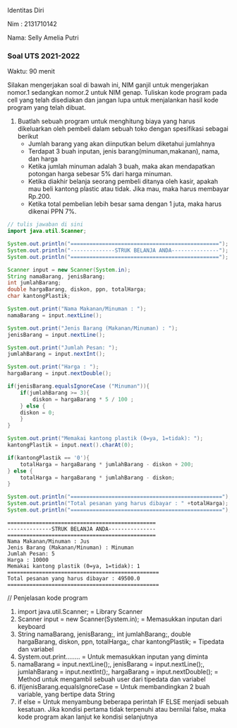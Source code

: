 Identitas Diri

Nim : 2131710142

Nama: Selly Amelia Putri

### Soal UTS 2021-2022
Waktu: 90 menit

Silakan mengerjakan soal di bawah ini, NIM ganjil untuk mengerjakan nomor.1 sedangkan nomor.2 untuk NIM genap. Tuliskan
kode program pada cell yang telah disediakan dan jangan lupa untuk menjalankan hasil kode program yang telah dibuat.

1. Buatlah sebuah program untuk menghitung biaya yang harus dikeluarkan oleh pembeli dalam sebuah toko dengan spesifikasi sebagai berikut
    + Jumlah barang yang akan diinputkan belum diketahui jumlahnya
    + Terdapat 3 buah inputan, jenis barang(minuman,makanan), nama, dan harga
    + Ketika jumlah minuman adalah 3 buah, maka akan mendapatkan potongan harga sebesar 5% dari harga minuman.
    + Ketika diakhir belanja seorang pembeli ditanya oleh kasir, apakah mau beli kantong plastic atau tidak. Jika mau, maka harus membayar Rp.200.
    + Ketika total pembelian lebih besar sama dengan 1 juta, maka harus dikenai PPN 7%.


```Java
// tulis jawaban di sini
import java.util.Scanner;

System.out.println("===============================================");
System.out.println("--------------STRUK BELANJA ANDA---------------");
System.out.println("===============================================");

Scanner input = new Scanner(System.in);
String namaBarang, jenisBarang;
int jumlahBarang;
double hargaBarang, diskon, ppn, totalHarga;
char kantongPlastik;

System.out.print("Nama Makanan/Minuman : ");
namaBarang = input.nextLine();

System.out.print("Jenis Barang (Makanan/Minuman) : ");
jenisBarang = input.nextLine();

System.out.print("Jumlah Pesan: ");
jumlahBarang = input.nextInt();

System.out.print("Harga : ");
hargaBarang = input.nextDouble();

if(jenisBarang.equalsIgnoreCase ("Minuman")){
    if(jumlahBarang >= 3){
        diskon = hargaBarang * 5 / 100 ;
    } else {
    diskon = 0;
    }
}

System.out.print("Memakai kantong plastik (0=ya, 1=tidak): ");
kantongPlastik = input.next().charAt(0);

if(kantongPlastik == '0'){
    totalHarga = hargaBarang * jumlahBarang - diskon + 200;
} else {
    totalHarga = hargaBarang * jumlahBarang - diskon;
}

System.out.println("================================================");
System.out.println("Total pesanan yang harus dibayar : " +totalHarga);
System.out.println("================================================");
```

    ===============================================
    --------------STRUK BELANJA ANDA---------------
    ===============================================
    Nama Makanan/Minuman : Jus
    Jenis Barang (Makanan/Minuman) : Minuman
    Jumlah Pesan: 5
    Harga : 10000
    Memakai kantong plastik (0=ya, 1=tidak): 1
    ================================================
    Total pesanan yang harus dibayar : 49500.0
    ================================================


// Penjelasan kode program
1. import java.util.Scanner; = Library Scanner
2. Scanner input = new Scanner(System.in); = Memasukkan inputan dari keyboard
3. String namaBarang, jenisBarang;, int jumlahBarang;, double hargaBarang, diskon, ppn, totalHarga;, char kantongPlastik; = Tipedata dan variabel
4. System.out.print........ = Untuk memasukkan inputan yang diminta
5. namaBarang = input.nextLine();, jenisBarang = input.nextLine();, jumlahBarang = input.nextInt();, hargaBarang = input.nextDouble(); = Method untuk mengambil sebuah user dari tipedata dan variabel
6. if(jenisBarang.equalsIgnoreCase = Untuk membandingkan 2 buah variable, yang bertipe data String
7. if else = Untuk menyambung beberapa perintah IF ELSE menjadi sebuah kesatuan. Jika kondisi pertama tidak terpenuhi atau bernilai false, maka kode program akan lanjut ke kondisi selanjutnya
